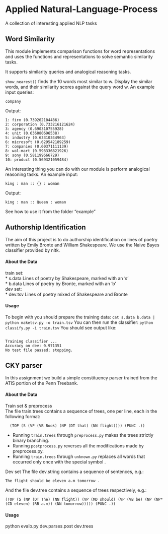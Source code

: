 # Applied Natural-Language-Process

A collection of interesting applied NLP tasks  

## Word Similarity

This module implements comparison functions for word representations and uses the functions and representations to solve semantic similarity tasks.  

It supports similarity queries and analogical reasoning tasks.  

`show_nearest()` finds the 10 words most similar to w. Display the similar words, and their similarity scores against the query word w. An example input queries:  
```
company
```
Output: 
```
1: firm (0.739202104486)
2: corporation (0.733216121624)
3: agency (0.690310755928)
4: unit (0.636080696538)
5: industry (0.63310344963)
6: microsoft (0.629542189259)
7: companies (0.60371111139)
8: wal-mart (0.593336821926)
9: sony (0.581199666729)
10: product (0.569321059484)
```

An interesting thing you can do with our module is perform analogical reasoning tasks. An example input:
```
king : man :: {} : woman
```

Output:
```
king : man :: Queen : woman
```

See how to use it from the folder “example”


## Authorship Identification
The aim of this project is to do authorship identification on lines of poetry written by Emily Bronte and William Shakespeare. We use the Naive Bayes classifier provided by nltk.  

#### About the Data
train set:  
	* s.data Lines of poetry by Shakespeare, marked with an ’s’   
 	* b.data Lines of poetry by Bronte, marked with an ’b’  
dev set:   
	* dev.tsv Lines of poetry mixed of Shakespeare and Bronte  


#### Usage
To begin with you should prepare the training data:
	```
   cat s.data b.data | python maketsv.py -o train.tsv
	```
You can then run the classifier:
	```
   python classify.py -i train.tsv
   	```
You should see output like:
```

Training classifier ...
Accuracy on dev: 0.971351
No test file passed; stopping.
```

## CKY parser
In this assignment we build a simple constituency parser trained from the ATIS portion of the Penn Treebank.

#### About the Data
Train set & preprocess  
The file train.trees contains a sequence of trees, one per line, each in the following format:
```
  (TOP (S (VP (VB Book) (NP (DT that) (NN flight)))) (PUNC .))
```
* Running `train.trees` through `preprocess.py` makes the trees strictly binary branching.   
* Running `postprocess.py` reverses all the modifications made by preprocess.py.  
* Running `train.trees` through `unknown.py` replaces all words that occurred only once with the special symbol <unk>.  

Dev set
The file dev.string contains a sequence of sentences, e.g.:
```
The flight should be eleven a.m tomorrow .
```
And the file dev.tree contains a sequence of trees respectively, e.g.:
```
(TOP (S (NP (DT The) (NN flight)) (VP (MD should) (VP (VB be) (NP (NP* (CD eleven) (RB a.m)) (NN tomorrow))))) (PUNC .))
```

#### Usage

python evalb.py dev.parses.post dev.trees








